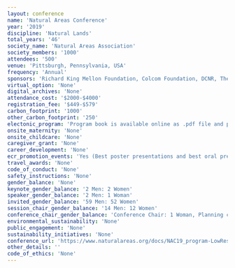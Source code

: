 ```yaml
---
layout: conference 
name: 'Natural Areas Conference'
year: '2019'
discipline: 'Natural Lands'
total_years: '46'
society_name: 'Natural Areas Association'
society_members: '1000'
attendees: '500'
venue: 'Pittsburgh, Pennsylvania, USA'
frequency: 'Annual'
sponsors: 'Richard King Mellon Foundation, Colcom Foundation, DCNR, The Pittsburg foundation, Western Pensylvania Conservancey, PNHP(Pensylvania Natural Heritage Program), Cleveland Museum of Natural History, First Energy Foundation, The Nature Conservatory, Carnegie muerum of Natural History'
virtual_option: 'None'
digital_archives: 'None'
attendance_cost: '$2000-$4000'
registration_fee: '$449-$579'
carbon_footprint: '1000'
other_carbon_footprint: '250'
electonic_program: 'Program book is available online as .pdf file and planner.'
onsite_maternity: 'None'
onsite_childcare: 'None'
caregiver_grant: 'None'
career_development: 'None'
ecr_promotion_events: 'Yes (Best poster presentations and best oral presentation student awards, also Students and young professionals can chat with seasoned professionals about a variety of conservation careers.)'
travel_awards: 'None'
code_of_conduct: 'None'
safety_instructions: 'None'
gender_balance: 'None'
keynote_gender_balance: '2 Men: 2 Women'
speaker_gender_balance: '2 Men: 1 Woman'
invited_gender_balance: '59 Men: 52 Women'
session_chair_gender_balance: '14 Men: 12 Women'
conference_chair_gender_balance: 'Conference Chair: 1 Woman, Planning committee: 4 Men: 4 Women'
environmental_sustainability: 'None'
public_engagement: 'None'
sustainability_initiatives: 'None'
conference_url: 'https://www.naturalareas.org/docs/NAC19_program-LowRes.pdf'
other_details: ''
code_of_ethics: 'None'
---
```

